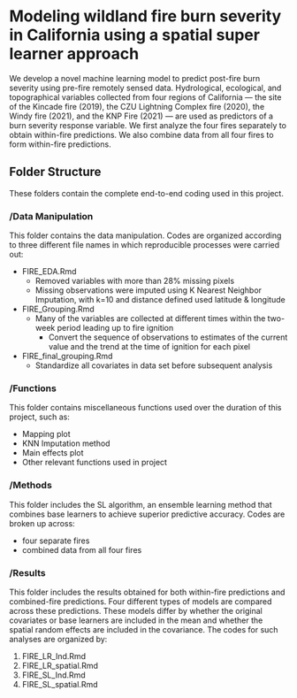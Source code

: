 # Modeling wildland fire burn severity in California using a spatial super learner approach

We develop a novel machine learning model to predict post-fire burn severity using pre-fire remotely sensed data. Hydrological, ecological, and topographical variables collected from four regions of California — the site of the Kincade fire (2019), the CZU Lightning Complex fire (2020), the Windy fire (2021), and the KNP Fire (2021) — are used as predictors of a burn severity response variable. We first analyze the four fires separately to obtain within-fire predictions. We also combine data from all four fires to form within-fire predictions. 

## Folder Structure

These folders contain the complete end-to-end coding used in this project.  

### /Data Manipulation
This folder contains the data manipulation. Codes are organized according to three different file names in which reproducible processes were carried out: 

- FIRE_EDA.Rmd
     - Removed variables with more than 28% missing pixels
     - Missing observations were imputed using K Nearest Neighbor Imputation, with k=10 and distance defined used latitude & longitude
- FIRE_Grouping.Rmd
     - Many of the variables are collected at different times within the two-week period leading up to fire ignition
          - Convert the sequence of observations to estimates of the current value and the trend at the time of ignition for each pixel 
- FIRE_final_grouping.Rmd
     - Standardize all covariates in data set before subsequent analysis 

### /Functions
This folder contains miscellaneous functions used over the duration of this project, such as:

- Mapping plot
- KNN Imputation method
- Main effects plot
- Other relevant functions used in project

### /Methods
This folder includes the SL algorithm, an ensemble learning method that combines base learners to achieve superior predictive accuracy. Codes are broken up across: 

- four separate fires
- combined data from all four fires 

### /Results
This folder includes the results obtained for both within-fire predictions and combined-fire predictions. Four different types of models are compared across these predictions. These models differ by whether the original covariates or base learners are included in the mean and whether the spatial random effects are included in the covariance. The codes for such analyses are organized by: 

1. FIRE_LR_Ind.Rmd
2. FIRE_LR_spatial.Rmd
3. FIRE_SL_Ind.Rmd
4. FIRE_SL_spatial.Rmd

